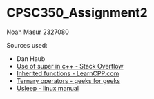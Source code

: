 # CPSC350_Assignment2

Noah Masur
2327080

Sources used:
* Dan Haub
* [Use of super in c++ - Stack Overflow](https://stackoverflow.com/questions/180601/using-super-in-c)
* [Inherited functions - LearnCPP.com](https://www.learncpp.com/cpp-tutorial/11-6a-calling-inherited-functions-and-overriding-behavior/)
* [Ternary operators - geeks for geeks](https://www.geeksforgeeks.org/conditional-or-ternary-operator-in-c-c/)
* [Usleep - linux manual](http://man7.org/linux/man-pages/man3/usleep.3.html)
